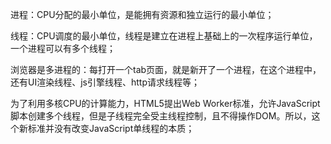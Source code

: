 进程：CPU分配的最小单位，是能拥有资源和独立运行的最小单位；

线程：CPU调度的最小单位，线程是建立在进程上基础上的一次程序运行单位，一个进程可以有多个线程；

浏览器是多进程的：每打开一个tab页面，就是新开了一个进程，在这个进程中，还有UI渲染线程、js引擎线程、http请求线程等；

为了利用多核CPU的计算能力，HTML5提出Web Worker标准，允许JavaScript脚本创建多个线程，但是子线程完全受主线程控制，且不得操作DOM。所以，这个新标准并没有改变JavaScript单线程的本质；